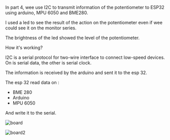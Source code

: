 In part 4, wee use I2C to transmit information of the  potentiometer to ESP32 using arduino, MPU 6050 and BME280.

I used a led to see the result of the action on the potentiometer even if wee could see it on the monitor series.

The brightness of the led showed the level of the potentiometer.

How it's working?

I2C is a serial protocol for two-wire interface to connect low-speed devices.
On is serial data, the other is serial clock.

The information is received by the arduino and sent it to the esp 32.

The esp 32 read data on :
- BME 280 
- Arduino 
- MPU 6050 

And write it to the serial.

![board](URL=https://github.com/institut-galilee/NASTA/blob/master/TP/TP3/4/part4-2.jpeg)

![board2](URL=https://github.com/institut-galilee/NASTA/blob/master/TP/TP3/4/part4-1.jpeg)
